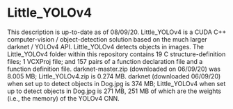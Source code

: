 # Little_YOLOv4
This description is up-to-date as of 08/09/20. Little_YOLOv4 is a CUDA C++ computer-vision / object-detection solution based on the much larger darknet / YOLOv4 API. Little_YOLOv4 detects objects in images. The Little_YOLOv4 folder within this repository contains 19 C structure-definition files; 1 VCXProj file; and 157 pairs of a function declaration file and a function definition file. darknet-master.zip (downloaded on 06/09/20) was 8.005 MB; Little_YOLOv4.zip is 0.274 MB. darknet (downloaded 06/09/20) when set up to detect objects in Dog.jpg is 374 MB; Little_YOLOv4 when set up to detect objects in Dog.jpg is 271 MB, 251 MB of which are the weights (i.e., the memory) of the YOLOv4 CNN.
